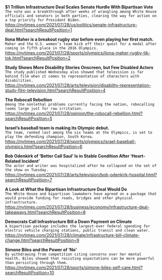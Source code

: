 **$1 Trillion Infrastructure Deal Scales Senate Hurdle With Bipartisan Vote**\
`The vote was a breakthrough after weeks of wrangling among White House officials and senators in both parties, clearing the way for action on a top priority for President Biden.`\
https://nytimes.com/2021/07/28/us/politics/senate-infrastructure-deal.html?searchResultPosition=1

**Ilona Maher is a breakout rugby star before even playing her first match.**\
`Maher and the U.S. women’s team kick off their quest for a medal after coming in fifth place in the 2016 Olympics.`\
https://nytimes.com/2021/07/28/sports/olympics/ilona-maher-rugby-tik-tok.html?searchResultPosition=2

**Study Shows More Disability Stories Onscreen, but Few Disabled Actors**\
`The study published Wednesday also showed that television is far behind film when it comes to representation of characters with disabilities.`\
https://nytimes.com/2021/07/28/arts/television/disability-representation-study-film-television.html?searchResultPosition=4

**The Robocall Rebellion**\
`Among the nonlethal problems currently facing the nation, robocalling looms large just for raw irritation. `\
https://nytimes.com/2021/07/28/opinion/the-robocall-rebellion.html?searchResultPosition=5

**Israel’s baseball team is making its Olympic debut.**\
`The team, ranked last among the six teams at the Olympics, is set to play the defending champion, South Korea.`\
https://nytimes.com/2021/07/28/sports/olympics/israel-baseball-olympics.html?searchResultPosition=6

**Bob Odenkirk of ‘Better Call Saul’ Is in Stable Condition After ‘Heart-Related Incident’**\
`The actor and writer was hospitalized after he collapsed on the set of the show on Tuesday.`\
https://nytimes.com/2021/07/28/arts/television/bob-odenkirk-hospital.html?searchResultPosition=7

**A Look at What the Bipartisan Infrastructure Deal Would Do**\
`The White House and bipartisan lawmakers have agreed on a package that would provide funding for roads, bridges and other physical infrastructure.`\
https://nytimes.com/2021/07/28/business/economy/infrastructure-deal-takeaways.html?searchResultPosition=8

**Democrats Call Infrastructure Bill a Down Payment on Climate**\
`A bipartisan package includes the largest-ever federal spending for electric vehicle charging stations, public transit and clean water.`\
https://nytimes.com/2021/07/28/climate/infrastructure-bill-climate-change.html?searchResultPosition=9

**Simone Biles and the Power of ‘No’**\
`By withdrawing from competition citing concerns over her mental health, Biles showed that resisting expectations can be more powerful than persisting through them.`\
https://nytimes.com/2021/07/28/sports/simone-biles-self-care.html?searchResultPosition=10


